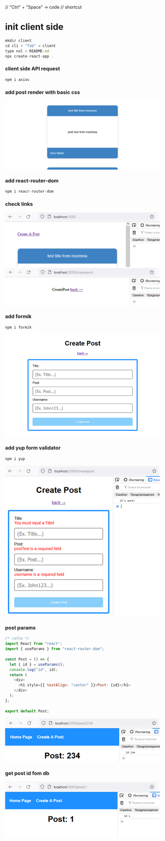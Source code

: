 // "Ctrl" + "Space" → code // shortcut

# init client side

```javascript
mkdir client
cd cli + "Tab" → client
type nul > README.md
npx create-react-app .
```

### client side API request

```javascript
npm i axios
```

### add post render with basic css

![post render](readmeAssets/posts-render.png)

### add react-router-dom

```javascript
npm i reacr-router-dom
```

### check links

![add routes](readmeAssets/add-routes-start.png)
![add routes](readmeAssets/add-routes.png)

### add formik

```javascript
npm i formik
```

![add formik](readmeAssets/add-formik.png)

### add yup form validator

```javascript
npm i yup
```

![create post functionality](readmeAssets/create-post-functionality.png)

### post params

```javascript
/* rafce */
import React from "react";
import { useParams } from "react-router-dom";

const Post = () => {
  let { id } = useParams();
  console.log("id", id);
  return (
    <div>
      <h1 style={{ textAlign: "center" }}>Post: {id}</h1>
    </div>
  );
};

export default Post;
```

![post params](readmeAssets/post-params.png)

### get post id fom db

![specify route](readmeAssets/spcify-route.png)
